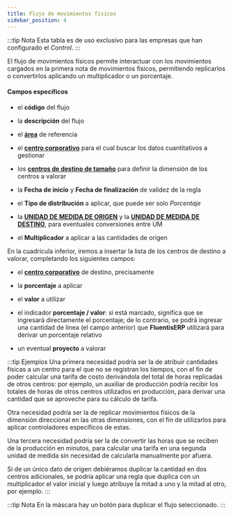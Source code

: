 ```yaml
---
title: Flujo de movimientos físicos
sidebar_position: 4
---
```


:::tip Nota 
Esta tabla es de uso exclusivo para las empresas que han configurado el *Control*.
:::

El flujo de movimientos físicos permite interactuar con los movimientos cargados en la primera nota de movimientos físicos, permitiendo replicarlos o convertirlos aplicando un multiplicador o un porcentaje.

#### Campos específicos

- el **código** del flujo

- la **descripción** del flujo

- el [**área**](/docs/controlling/controlling-parametrization/controlling-specific-settings/area-types-areas) de referencia

- el [**centro corporativo**](/docs/controlling/controlling-parametrization/controlling-specific-settings/cost-centers) para el cual buscar los datos cuantitativos a gestionar

- los [**centros de destino de tamaño**](/docs/controlling/controlling-parametrization/controlling-specific-settings/dimension) para definir la dimensión de los centros a valorar

- la **Fecha de inicio** y **Fecha de finalización** de validez de la regla

- el **Tipo de distribución** a aplicar, que puede ser solo *Porcentaje*

- la [**UNIDAD DE MEDIDA DE ORIGEN**](/docs/controlling/controlling-parametrization/controlling-specific-settings/measure-units) y la [**UNIDAD DE MEDIDA DE DESTINO**](/docs/controlling/controlling-parametrization/controlling-specific-settings/measure-units), para eventuales conversiones entre UM

- el **Multiplicador** a aplicar a las cantidades de origen

En la cuadrícula inferior, iremos a insertar la lista de los centros de destino a valorar, completando los siguientes campos:  
- el [**centro corporativo**](/docs/controlling/controlling-parametrization/controlling-specific-settings/cost-centers) de destino, precisamente  

- la **porcentaje** a aplicar  

- el **valor** a utilizar  

- el indicador **porcentaje / valor**: si está marcado, significa que se ingresará directamente el porcentaje; de lo contrario, se podrá ingresar una cantidad de línea (el campo anterior) que **FluentisERP** utilizará para derivar un porcentaje relativo  

- un eventual **proyecto** a valorar  

:::tip Ejemplos 
Una primera necesidad podría ser la de atribuir cantidades físicas a un centro para el que no se registran los tiempos, con el fin de poder calcular una tarifa de costo derivándola del total de horas replicadas de otros centros: por ejemplo, un auxiliar de producción podría recibir los totales de horas de otros centros utilizados en producción, para derivar una cantidad que se aproveche para su cálculo de tarifa.

Otra necesidad podría ser la de replicar movimientos físicos de la dimensión direccional en las otras dimensiones, con el fin de utilizarlos para aplicar controladores específicos de estas.

Una tercera necesidad podría ser la de convertir las horas que se reciben de la producción en minutos, para calcular una tarifa en una segunda unidad de medida sin necesidad de calcularla manualmente por afuera.

Si de un único dato de origen debiéramos duplicar la cantidad en dos centros adicionales, se podría aplicar una regla que duplica con un multiplicador el valor inicial y luego atribuye la mitad a uno y la mitad al otro, por ejemplo.
:::

:::tip Nota 
En la máscara hay un botón para duplicar el flujo seleccionado.
:::